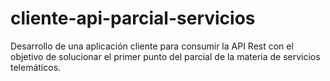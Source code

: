 # cliente-api-parcial-servicios
Desarrollo de una aplicación cliente para consumir la API Rest con el objetivo de solucionar el primer punto del parcial de la materia de servicios telemáticos.